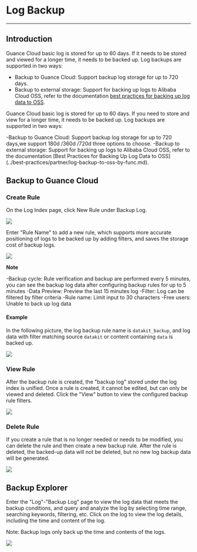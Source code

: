 # Log Backup
---

## Introduction

Guance Cloud basic log is stored for up to 60 days. If it needs to be stored and viewed for a longer time, it needs to be backed up. Log backups are supported in two ways:

- Backup to Guance Cloud: Support backup log storage for up to 720 days.
- Backup to external storage: Support for backing up logs to Alibaba Cloud OSS, refer to the documentation [best practices for backing up log data to OSS](../best-practices/partner/log-backup-to-oss-by-func.md).

Guance Cloud basic log is stored for up to 60 days. If you need to store and view for a longer time, it needs to be backed up. Log backups are supported in two ways: 
 
-Backup to Guance Cloud: Support backup log storage for up to 720 days,we support 180d /360d /720d three options to choose. 
-Backup to external storage: Support for backing up logs to Alibaba Cloud OSS, refer to the documentation [Best Practices for Backing Up Log Data to OSS] (../best-practices/partner/log-backup-to-oss-by-func.md). 


## Backup to Guance Cloud

### Create Rule

On the Log Index page, click New Rule under Backup Log. 
 
![](img/7.backup_1.png) 
 
Enter "Rule Name" to add a new rule, which supports more accurate positioning of logs to be backed up by adding filters, and saves the storage cost of backup logs. 
 
![](img/7.backup_2.png) 


**Note**

-Backup cycle: Rule verification and backup are performed every 5 minutes, you can see the backup log data after configuring backup rules for up to 5 minutes 
-Data Preview: Preview the last 15 minutes log 
-Filter: Log can be filtered by filter criteria 
-Rule name: Limit input to 30 characters 
-Free users: Unable to back up log data 


#### Example
 
In the following picture, the log backup rule name is ` datakit_backup `, and log data with filter matching source ` datakit ` or content containing ` data ` is backed up. 


![](img/7.backup_3.png)

### View Rule
 
After the backup rule is created, the "backup log" stored under the log index is unified. Once a rule is created, it cannot be edited, but can only be viewed and deleted. Click the "View" button to view the configured backup rule filters. 

![](img/7.backup_4.png)

### Delete Rule

If you create a rule that is no longer needed or needs to be modified, you can delete the rule and then create a new backup rule. After the rule is deleted, the backed-up data will not be deleted, but no new log backup data will be generated.

![](img/7.backup_5.png)

## Backup Explorer

Enter the "Log"-"Backup Log" page to view the log data that meets the backup conditions, and query and analyze the log by selecting time range, searching keywords, filtering, etc. Click on the log to view the log details, including the time and content of the log. 
 
Note: Backup logs only back up the time and contents of the logs. 

![](img/8.log_backup_1.png)

